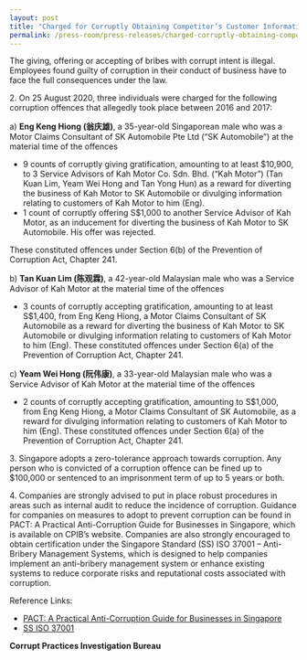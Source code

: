 ```yaml
---
layout: post
title: "Charged for Corruptly Obtaining Competitor’s Customer Information and Business"
permalink: /press-room/press-releases/charged-corruptly-obtaining-competitor’s-customer-information-and-business/
---
```

The giving, offering or accepting of bribes with corrupt intent is illegal. Employees found guilty of corruption in their conduct of business have to face the full consequences under the law. 

2\.       On 25 August 2020, three individuals were charged for the following corruption offences that allegedly took place between 2016 and 2017:

a) **Eng Keng Hiong (翁庆雄)**, a 35-year-old Singaporean male who was a Motor Claims Consultant of SK Automobile Pte Ltd (“SK Automobile”) at the material time of the offences

* 9 counts of corruptly giving gratification, amounting to at least $10,900, to 3 Service Advisors of Kah Motor Co. Sdn. Bhd. (“Kah Motor”) (Tan Kuan Lim, Yeam Wei Hong and Tan Yong Hun) as a reward for diverting the business of Kah Motor to SK Automobile or divulging information relating to customers of Kah Motor to him (Eng).
* 1 count of corruptly offering S$1,000 to another Service Advisor of Kah Motor, as an inducement for diverting the business of Kah Motor to SK Automobile. His offer was rejected.

These constituted offences under Section 6(b) of the Prevention of Corruption Act, Chapter 241.

b) **Tan Kuan Lim (陈观霖)**, a 42-year-old Malaysian male who was a Service Advisor of Kah Motor at the material time of the offences

* 3 counts of corruptly accepting gratification, amounting to at least S$1,400, from Eng Keng Hiong, a Motor Claims Consultant of SK Automobile as a reward for diverting the business of Kah Motor to SK Automobile or divulging information relating to customers of Kah Motor to him (Eng). These constituted offences under Section 6(a) of the Prevention of Corruption Act, Chapter 241.

c) **Yeam Wei Hong (阮伟康)**, a 33-year-old Malaysian male who was a Service Advisor of Kah Motor at the material time of the offences

* 2 counts of corruptly accepting gratification, amounting to S$1,000, from Eng Keng Hiong, a Motor Claims Consultant of SK Automobile, as a reward for divulging information relating to customers of Kah Motor to him (Eng). These constituted offences under Section 6(a) of the Prevention of Corruption Act, Chapter 241.

3\.      Singapore adopts a zero-tolerance approach towards corruption. Any person who is convicted of a corruption offence can be fined up to $100,000 or sentenced to an imprisonment term of up to 5 years or both. 

4\.      Companies are strongly advised to put in place robust procedures in areas such as internal audit to reduce the incidence of corruption. Guidance for companies on measures to adopt to prevent corruption can be found in PACT: A Practical Anti-Corruption Guide for Businesses in Singapore, which is available on CPIB’s website. Companies are also strongly encouraged to obtain certification under the Singapore Standard (SS) ISO 37001 – Anti-Bribery Management Systems, which is designed to help companies implement an anti-bribery management system or enhance existing systems to reduce corporate risks and reputational costs associated with corruption. 

Reference Links:
* [PACT: A Practical Anti-Corruption Guide for Businesses in Singapore](/research-room/publications/anti-corruption-guide-for-businesses/)<br>
* [SS ISO 37001](/research-room/publications/ss-iso-37001/)
 
**Corrupt Practices Investigation Bureau**
 
 
